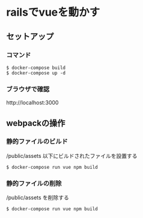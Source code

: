 # railsでvueを動かす

## セットアップ

### コマンド
```
$ docker-compose build
$ docker-compose up -d
```

### ブラウザで確認
http://localhost:3000

## webpackの操作

### 静的ファイルのビルド
/public/assets 以下にビルドされたファイルを設置する
```
$ docker-compose run vue npm build
```

### 静的ファイルの削除
/public/assets を削除する
```
$ docker-compose run vue npm build
```
